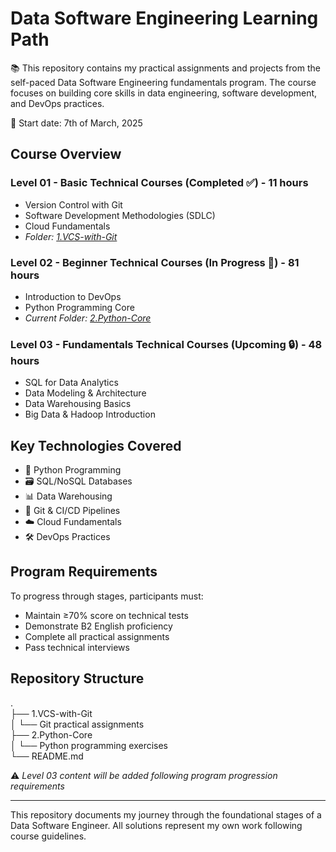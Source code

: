 # Data Software Engineering Learning Path

📚 This repository contains my practical assignments and projects from the self-paced Data Software Engineering fundamentals program. The course focuses on building core skills in data engineering, software development, and DevOps practices.

📆 Start date: 7th of March, 2025

## Course Overview

### **Level 01 - Basic Technical Courses** (Completed ✅) - 11 hours
- Version Control with Git
- Software Development Methodologies (SDLC)
- Cloud Fundamentals
- *Folder: [1.VCS-with-Git](./1.VCS-with-Git)*

### **Level 02 - Beginner Technical Courses** (In Progress 🚧) - 81 hours
- Introduction to DevOps
- Python Programming Core
- *Current Folder: [2.Python-Core](./2.Python-Core)*

### **Level 03 - Fundamentals Technical Courses** (Upcoming 🔒) - 48 hours
- SQL for Data Analytics
- Data Modeling & Architecture
- Data Warehousing Basics
- Big Data & Hadoop Introduction

## Key Technologies Covered
- 🐍 Python Programming
- 🗃️ SQL/NoSQL Databases
- 📊 Data Warehousing
- 🔄 Git & CI/CD Pipelines
- ☁️ Cloud Fundamentals
- 🛠️ DevOps Practices

## Program Requirements
To progress through stages, participants must:
- Maintain ≥70% score on technical tests
- Demonstrate B2 English proficiency
- Complete all practical assignments
- Pass technical interviews

## Repository Structure
.\
├── 1.VCS-with-Git\
│ └── Git practical assignments\
├── 2.Python-Core\
│ └── Python programming exercises\
└── README.md


⚠️ *Level 03 content will be added following program progression requirements*

---

This repository documents my journey through the foundational stages of a Data Software Engineer. All solutions represent my own work following course guidelines.